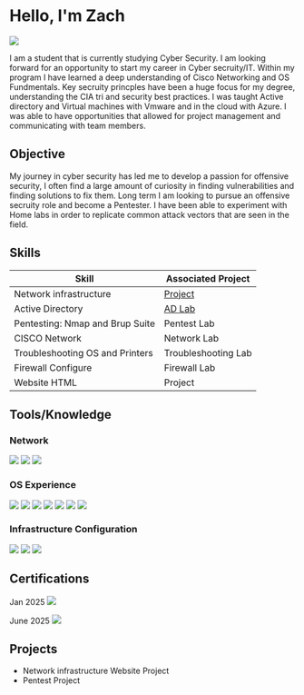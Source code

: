 # Hello, I'm Zach
<a href="https://www.linkedin.com/in/zachary-johnston-b91998307?utm_source=share&utm_campaign=share_via&utm_content=profile&utm_medium=ios_app"><img src="https://img.shields.io/badge/-LinkedIn-0072b1?&style=for-the-badge&logo=linkedin&logoColor=white" /></a>


I am a student that is currently studying Cyber Security. I am looking forward for an opportunity to start my career in Cyber secruity/IT. Within my program I have learned a deep understanding of Cisco Networking and OS Fundmentals. Key secruity princples have been a huge focus for my degree, understanding the CIA tri and security best practices. I was taught Active directory and Virtual machines with Vmware and in the cloud with Azure.  I was able to have opportunities that allowed for project management and communicating with team members. 

## Objective


My journey in cyber security has led me to develop a passion for offensive security, I often find a large amount of curiosity in finding vulnerabilities and finding solutions to fix them. Long term I am looking to pursue an offensive secruity role and become a Pentester. I have been able to experiment with Home labs in order to replicate common attack vectors that are seen in the field. 

## Skills


| Skill                                         | Associated Project         |
|-----------------------------------------------|----------------------------|
| Network infrastructure| <a href="https://github.com/zzachatak/zzachatak/blob/main/ADLAB.md">Project</a>|
| Active Directory| <a href="https://github.com/zzachatak/zzachatak/blob/main/ADLAB.md">AD Lab</a>|
| Pentesting: Nmap and Brup Suite| Pentest Lab|
| CISCO Network | Network Lab|
| Troubleshooting OS and Printers| Troubleshooting Lab|
| Firewall Configure| Firewall Lab|
| Website HTML| Project|
## Tools/Knowledge

### Network
<div>
    <img src="https://img.shields.io/badge/-Wireshark-1679A7?&style=for-the-badge&logo=Wireshark&logoColor=white" />
    <img src="https://img.shields.io/badge/-nMap-EF3B2D?&style=for-the-badge&logo=Suricata&logoColor=white" />
    <img src="https://img.shields.io/badge/-Metasploit-777BB4?&style=for-the-badge&logo=Zeek&logoColor=white" />
</div>

### OS Experience
<div>
    <img src="https://img.shields.io/badge/-Windows%2011-0078D4?&style=for-the-badge&logo=windows&logoColor=white" />
    <img src="https://img.shields.io/badge/-Windows%2010-0078D4?&style=for-the-badge&logo=windows&logoColor=white" />
    <img src="https://img.shields.io/badge/-Windows%207-00A4EF?&style=for-the-badge&logo=windows&logoColor=white" />
  <img src="https://img.shields.io/badge/-Windows%20Server%202019-0078D4?&style=for-the-badge&logo=microsoft&logoColor=white" />
<img src="https://img.shields.io/badge/-Windows%20Server%202022-0078D4?&style=for-the-badge&logo=microsoft&logoColor=white" />

    
  <img src="https://img.shields.io/badge/-Ubuntu-E95420?&style=for-the-badge&logo=ubuntu&logoColor=white" />
    <img src="https://img.shields.io/badge/-CentOS-262577?&style=for-the-badge&logo=centos&logoColor=white" />


</div>

### Infrastructure Configuration
<div>
<img src="https://img.shields.io/badge/-Active%20Directory-0078D4?&style=for-the-badge&logo=microsoft&logoColor=white" />
<img src="https://img.shields.io/badge/-Firewalls-FF0000?&style=for-the-badge&logo=Firewall&logoColor=white" />
<img src="https://img.shields.io/badge/-Router%2FSwitch%20Config-00A4EF?&style=for-the-badge&logo=cisco&logoColor=white" />



</div>

## Certifications

<div>
Jan 2025 <img src="https://img.shields.io/badge/-Security%2B-FF0000?&style=for-the-badge&logo=CompTIA&logoColor=white" />
    
June 2025 <img src="https://img.shields.io/badge/-CCNA-0066CC?&style=for-the-badge&logo=cisco&logoColor=white" />
</div>

## Projects
- Network infrastructure Website Project
- Pentest Project
